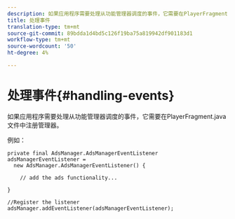 ```yaml
---
description: 如果应用程序需要处理从功能管理器调度的事件，它需要在PlayerFragment.java文件中注册管理器。
title: 处理事件
translation-type: tm+mt
source-git-commit: 89bdda1d4bd5c126f19ba75a819942df901183d1
workflow-type: tm+mt
source-wordcount: '50'
ht-degree: 4%

---
```



# 处理事件{#handling-events}

如果应用程序需要处理从功能管理器调度的事件，它需要在PlayerFragment.java文件中注册管理器。

例如：

```
private final AdsManager.AdsManagerEventListener adsManagerEventListener =  
  new AdsManager.AdsManagerEventListener() { 
 
    // add the ads functionality... 
 
} 
 
//Register the listener 
adsManager.addEventListener(adsManagerEventListener);
```
